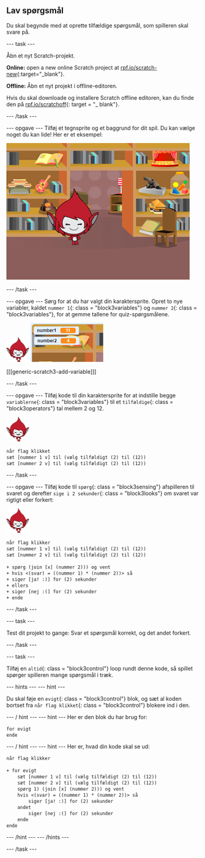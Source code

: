 ## Lav spørgsmål

Du skal begynde med at oprette tilfældige spørgsmål, som spilleren skal svare på.

\--- task \---

Åbn et nyt Scratch-projekt.

**Online:** open a new online Scratch project at [rpf.io/scratch-new](http://rpf.io/scratch-new){:target="_blank"}.

**Offline:** Åbn et nyt projekt i offline-editoren.

Hvis du skal downloade og installere Scratch offline editoren, kan du finde den på [rpf.io/scratchoff](http://rpf.io/scratchoff){: target = "_ blank"}.

\--- /task \---

\--- opgave \--- Tilføj et tegnsprite og et baggrund for dit spil. Du kan vælge noget du kan lide! Her er et eksempel:

![skærmbillede](images/brain-setting.png)

\--- /task \---

\--- opgave \--- Sørg for at du har valgt din karaktersprite. Opret to nye variabler, kaldet `nummer 1`{: class = "block3variables"} og `nummer 2`{: class = "block3variables"}, for at gemme tallene for quiz-spørgsmålene.

![skærmbillede](images/giga-sprite.png) ![skærmbillede](images/brain-variables.png)

[[[generic-scratch3-add-variable]]]

\--- /task \---

\--- opgave \--- Tilføj kode til din karaktersprite for at indstille begge `variablerne`{: class = "block3variables"} til et `tilfældige`{: class = "block3operators"} tal mellem 2 og 12.

![skærmbillede](images/giga-sprite.png)

```blocks3
når flag klikket
sæt [nummer 1 v] til (vælg tilfældigt (2) til (12))
sæt [nummer 2 v] til (vælg tilfældigt (2) til (12))
```

\--- /task \---

\--- opgave \--- Tilføj kode til `spørg`{: class = "block3sensing"} afspilleren til svaret og derefter `sige i 2 sekunder`{: class = "block3looks"} om svaret var rigtigt eller forkert:

![skærmbillede](images/giga-sprite.png)

```blocks3
når flag klikker
sæt [nummer 1 v] til (vælg tilfældigt (2) til (12))
sæt [nummer 2 v] til (vælg tilfældigt (2) til (12))

+ spørg (join [x] (nummer 2))) og vent
+ hvis <(svar) = ((nummer 1) * (nummer 2))> så
+ siger [ja! :)] for (2) sekunder
+ ellers
+ siger [nej :(] for (2) sekunder
+ ende
```

\--- /task \---

\--- task \---

Test dit projekt to gange: Svar et spørgsmål korrekt, og det andet forkert.

\--- /task \---

\--- task \---

Tilføj en `altid`{: class = "block3control"} loop rundt denne kode, så spillet spørger spilleren mange spørgsmål i træk.

\--- hints \--- \--- hint \---

Du skal føje en `evigt`{: class = "block3control"} blok, og sæt al koden bortset fra `når flag klikket`{: class = "block3control"} blokere ind i den.

\--- / hint \--- \--- hint \--- Her er den blok du har brug for:

```blocks3
for evigt
ende
```

\--- / hint \--- \--- hint \--- Her er, hvad din kode skal se ud:

```blocks3
når flag klikker

+ for evigt
    sæt [nummer 1 v] til (vælg tilfældigt (2) til (12))
    sæt [nummer 2 v] til (vælg tilfældigt (2) til (12))
    spørg 1) (join [x] (nummer 2))) og vent
    hvis <(svar) = ((nummer 1) * (nummer 2))> så
        siger [ja! :)] for (2) sekunder
    andet
        siger [nej :(] for (2) sekunder
    ende
ende
```

\--- /hint \--- \--- /hints \---

\--- /task \---